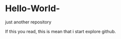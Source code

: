 # Hello-World-
just another repository

If this you read, this is mean that i start explore github.
